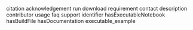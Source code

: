 citation
acknowledgement
run
download
requirement
contact
description
contributor
usage
faq
support
identifier
hasExecutableNotebook
hasBuildFile
hasDocumentation
executable_example
